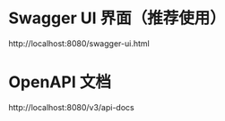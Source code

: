 # Swagger UI 界面（推荐使用）
http://localhost:8080/swagger-ui.html
# OpenAPI 文档
http://localhost:8080/v3/api-docs